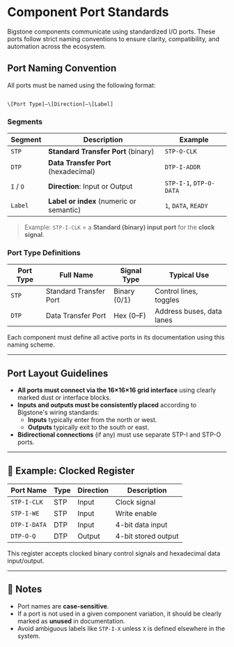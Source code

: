 # Component Port Standards

Bigstone components communicate using standardized I/O ports. These ports follow strict naming conventions to ensure clarity, compatibility, and automation across the ecosystem.

## Port Naming Convention

All ports must be named using the following format:

```

\[Port Type]–\[Direction]–\[Label]

```

### Segments

| Segment      | Description                              | Example             |
|--------------|------------------------------------------|---------------------|
| `STP`        | **Standard Transfer Port** (binary)      | `STP-O-CLK`         |
| `DTP`        | **Data Transfer Port** (hexadecimal)     | `DTP-I-ADDR`        |
| `I` / `O`    | **Direction**: Input or Output           | `STP-I-1`, `DTP-O-DATA` |
| `Label`      | **Label or index** (numeric or semantic) | `1`, `DATA`, `READY` |

> Example: `STP-I-CLK` = a **Standard (binary) input port** for the **clock signal**.

### Port Type Definitions

| Port Type | Full Name               | Signal Type   | Typical Use                |
|-----------|-------------------------|---------------|----------------------------|
| `STP`     | Standard Transfer Port  | Binary (0/1)  | Control lines, toggles     |
| `DTP`     | Data Transfer Port      | Hex (0–F)     | Address buses, data lanes  |

Each component must define all active ports in its documentation using this naming scheme.

---

## Port Layout Guidelines

- **All ports must connect via the 16×16×16 grid interface** using clearly marked dust or interface blocks.
- **Inputs and outputs must be consistently placed** according to Bigstone's wiring standards:
  - **Inputs** typically enter from the north or west.
  - **Outputs** typically exit to the south or east.
- **Bidirectional connections** (if any) must use separate STP-I and STP-O ports.

---

## 📘 Example: Clocked Register

| Port Name     | Type | Direction | Description            |
|---------------|------|-----------|------------------------|
| `STP-I-CLK`   | STP  | Input     | Clock signal           |
| `STP-I-WE`    | STP  | Input     | Write enable           |
| `DTP-I-DATA`  | DTP  | Input     | 4-bit data input       |
| `DTP-O-Q`     | DTP  | Output    | 4-bit stored output    |

This register accepts clocked binary control signals and hexadecimal data input/output.

---

## 🔧 Notes

- Port names are **case-sensitive**.
- If a port is not used in a given component variation, it should be clearly marked as **unused** in documentation.
- Avoid ambiguous labels like `STP-I-X` unless `X` is defined elsewhere in the system.